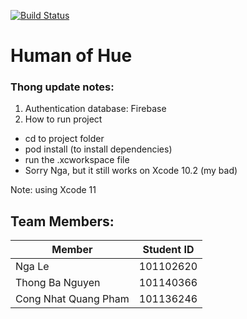 [![Build Status](https://travis-ci.org/jolenele/HoH.svg?branch=master)](https://travis-ci.org/jolenele/HoH)

# Human of Hue 


### Thong update notes:
1. Authentication database: Firebase
2. How to run project
- cd to project folder
- pod install (to install dependencies)
- run the .xcworkspace file
- Sorry Nga, but it still works on Xcode 10.2 (my bad) 

Note: using Xcode 11 

## Team Members:
Member | Student ID
--- | ---
Nga Le | 101102620
Thong Ba Nguyen | 101140366
Cong Nhat Quang Pham  | 101136246
